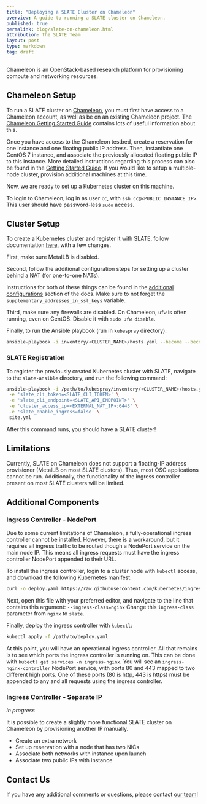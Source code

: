 ```yaml
---
title: "Deploying a SLATE Cluster on Chameleon"
overview: A guide to running a SLATE cluster on Chameleon.
published: true
permalink: blog/slate-on-chameleon.html
attribution: The SLATE Team
layout: post
type: markdown
tag: draft
---
```


Chameleon is an OpenStack-based research platform for provisioning compute and networking resources.

<!--end_excerpt-->


## Chameleon Setup

To run a SLATE cluster on [Chameleon](https://www.chameleoncloud.org/), you must first have access to a Chameleon account, as well as be on an existing Chameleon project. 
The [Chameleon Getting Started Guide](https://chameleoncloud.readthedocs.io/en/latest/getting-started/index.html) contains lots of useful information about this.

Once you have access to the Chameleon testbed, create a reservation for one instance and one floating public IP address. Then, instantiate one CentOS 7 instance, and associate the previously allocated floating public IP to this instance. More detailed instructions regarding this process can also be found in the [Getting Started Guide](https://chameleoncloud.readthedocs.io/en/latest/getting-started/index.html). If you would like to setup a multiple-node cluster, provision additional machines at this time.

Now, we are ready to set up a Kubernetes cluster on this machine.

To login to Chameleon, log in as user `cc`, with `ssh cc@<PUBLIC_INSTANCE_IP>`.
This user should have password-less `sudo` access.


## Cluster Setup

To create a Kubernetes cluster and register it with SLATE, follow documentation [here](https://slateci.io/docs/cluster/automated/introduction.html), with a few changes.

First, make sure MetalLB is disabled. 

Second, follow the additional configuration steps for setting up a cluster behind a NAT (for one-to-one NATs). 

Instructions for both of these things can be found in the [additional configurations](https://slateci.io/docs/cluster/automated/additional-configs.html) section of the docs. Make sure to not forget the `supplementary_addresses_in_ssl_keys` variable.

Third, make sure any firewalls are disabled. On Chameleon, `ufw` is often running, even on CentOS. Disable it with `sudo ufw disable`.

Finally, to run the Ansible playbook (run in `kubespray` directory):
```bash
ansible-playbook -i inventory/<CLUSTER_NAME>/hosts.yaml --become --become-user=root -u <SSH_USER> cluster.yml
```


### SLATE Registration

To register the previously created Kubernetes cluster with SLATE, navigate to the `slate-ansible` directory, and run the following command:
```bash
ansible-playbook -i /path/to/kubespray/inventory/<CLUSTER_NAME>/hosts.yaml -u <SSH_USER> --become --become-user=root \
 -e 'slate_cli_token=<SLATE_CLI_TOKEN>' \
 -e 'slate_cli_endpoint=<SLATE_API_ENDPOINT>' \
 -e 'cluster_access_ip=<EXTERNAL_NAT_IP>:6443' \
 -e 'slate_enable_ingress=false' \
 site.yml
```

After this command runs, you should have a SLATE cluster!


## Limitations

Currently, SLATE on Chameleon does not support a floating-IP address provisioner (MetalLB on most SLATE clusters). Thus, most OSG applications cannot be run. Additionally, the functionality of the ingress controller present on most SLATE clusters will be limited.


## Additional Components

### Ingress Controller - NodePort
	
Due to some current limitations of Chameleon, a fully-operational ingress controller cannot be installed. 
However, there is a workaround, but it requires all ingress traffic to be routed though a NodePort service on the main node IP.
This means all ingress requests must have the ingress controller NodePort appended to their URL.

To install the ingress controller, login to a cluster node with `kubectl` access, and download the following Kubernetes manifest:
```bash
curl -o deploy.yaml https://raw.githubusercontent.com/kubernetes/ingress-nginx/controller-v0.44.0/deploy/static/provider/baremetal/deploy.yaml
```

Next, open this file with your preferred editor, and navigate to the line that contains this argument: `--ingress-class=nginx`
Change this `ingress-class` parameter from `nginx` to `slate`. 

Finally, deploy the ingress controller with `kubectl`:
```bash
kubectl apply -f /path/to/deploy.yaml
```

At this point, you will have an operational ingress controller. All that remains is to see which ports the ingress controller is running on. This can be done with `kubectl get services -n ingress-nginx`. 
You will see an `ingress-nginx-controller` NodePort service, with ports 80 and 443 mapped to two different high ports. One of these ports (80 is http, 443 is https) must be appended to any and all requests using the ingress controller.


### Ingress Controller - Separate IP

*in progress*

It is possible to create a slightly more functional SLATE cluster on Chameleon by provisioning another IP manually.

* Create an extra network
* Set up reservation with a node that has two NICs
* Associate both networks with instance upon launch
* Associate two public IPs with instance


## Contact Us

If you have any additional comments or questions, please contact [our team](https://slateci.io/community/)!

